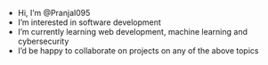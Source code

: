 - Hi, I’m @Pranjal095
- I’m interested in software development
- I’m currently learning web development, machine learning and cybersecurity
- I’d be happy to collaborate on projects on any of the above topics

<!---
Pranjal095/Pranjal095 is a ✨ special ✨ repository because its `README.md` (this file) appears on your GitHub profile.
You can click the Preview link to take a look at your changes.
--->
